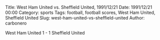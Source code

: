 Title: West Ham United vs. Sheffield United, 1991/12/21
Date: 1991/12/21 00:00
Category: sports
Tags: football, football scores, West Ham United, Sheffield United
Slug: west-ham-united-vs-sheffield-united
Author: carbonero


West Ham United 1 - 1 Sheffield United

